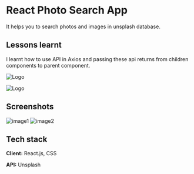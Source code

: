 
# React Photo Search App

It helps you to search photos and images in unsplash database.


## Lessons learnt

I learnt how to use API in Axios and passing these api returns from children components to parent component.


  
![Logo](https://repository-images.githubusercontent.com/37153337/9d0a6780-394a-11eb-9fd1-6296a684b124)

![Logo](https://upload.wikimedia.org/wikipedia/commons/thumb/d/d1/Axios_%28computer_library%29_logo.svg/1280px-Axios_%28computer_library%29_logo.svg.png)
    
## Screenshots

![image1](https://user-images.githubusercontent.com/80277336/213932897-bef50765-41de-4c4d-9abb-ed50c644f5f0.png)
![image2](https://user-images.githubusercontent.com/80277336/213932904-3f54bf09-802d-4f19-8f41-25cdd5f9afef.png)

## Tech stack

**Client:** React.js, CSS

**API:** Unsplash

  
  
